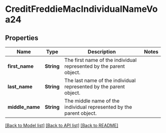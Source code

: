 # CreditFreddieMacIndividualNameVoa24

## Properties

Name | Type | Description | Notes
------------ | ------------- | ------------- | -------------
**first_name** | **String** | The first name of the individual represented by the parent object. | 
**last_name** | **String** | The last name of the individual represented by the parent object. | 
**middle_name** | **String** | The middle name of the individual represented by the parent object. | 

[[Back to Model list]](../README.md#documentation-for-models) [[Back to API list]](../README.md#documentation-for-api-endpoints) [[Back to README]](../README.md)


